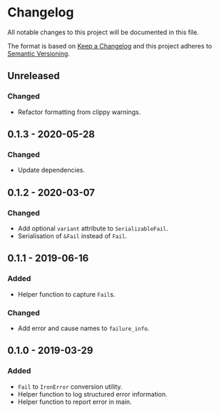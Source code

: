 # Changelog
All notable changes to this project will be documented in this file.

The format is based on [Keep a Changelog](http://keepachangelog.com/en/1.0.0/)
and this project adheres to [Semantic Versioning](http://semver.org/spec/v2.0.0.html).

## Unreleased
### Changed
- Refactor formatting from clippy warnings.

## 0.1.3 - 2020-05-28
### Changed
- Update dependencies.

## 0.1.2 - 2020-03-07
### Changed
- Add optional `variant` attribute to `SerializableFail`.
- Serialisation of `&Fail` instead of `Fail`.

## 0.1.1 - 2019-06-16
### Added
- Helper function to capture `Fail`s.

### Changed
- Add error and cause names to `failure_info`.

## 0.1.0 - 2019-03-29
### Added
- `Fail` to `IronError` conversion utility. 
- Helper function to log structured error information.
- Helper function to report error in main.
